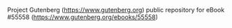 Project Gutenberg (https://www.gutenberg.org) public repository for
eBook #55558 (https://www.gutenberg.org/ebooks/55558)
